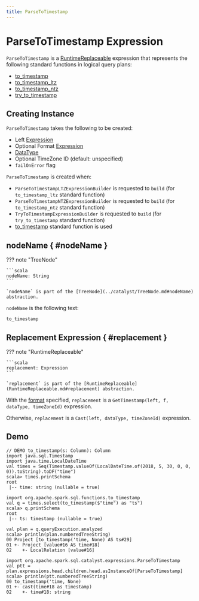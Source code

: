 ```yaml
---
title: ParseToTimestamp
---
```


# ParseToTimestamp Expression

`ParseToTimestamp` is a [RuntimeReplaceable](RuntimeReplaceable.md) expression that represents the following standard functions in logical query plans:

* [to_timestamp](../standard-functions/datetime.md#to_timestamp)
* [to_timestamp_ltz](../standard-functions/datetime.md#to_timestamp_ltz)
* [to_timestamp_ntz](../standard-functions/datetime.md#to_timestamp_ntz)
* [try_to_timestamp](../standard-functions/datetime.md#try_to_timestamp)

## Creating Instance

`ParseToTimestamp` takes the following to be created:

* <span id="left"> Left [Expression](Expression.md)
* <span id="format"> Optional Format [Expression](Expression.md)
* <span id="dataType"> [DataType](../types/DataType.md)
* <span id="timeZoneId"> Optional TimeZone ID (default: unspecified)
* <span id="failOnError"> `failOnError` flag

`ParseToTimestamp` is created when:

* `ParseToTimestampLTZExpressionBuilder` is requested to `build` (for `to_timestamp_ltz` standard function)
* `ParseToTimestampNTZExpressionBuilder` is requested to `build` (for `to_timestamp_ntz` standard function)
* `TryToTimestampExpressionBuilder` is requested to `build` (for `try_to_timestamp` standard function)
* [to_timestamp](../standard-functions/datetime.md#to_timestamp) standard function is used

## nodeName { #nodeName }

??? note "TreeNode"

    ```scala
    nodeName: String
    ```

    `nodeName` is part of the [TreeNode](../catalyst/TreeNode.md#nodeName) abstraction.

`nodeName` is the following text:

```text
to_timestamp
```

## Replacement Expression { #replacement }

??? note "RuntimeReplaceable"

    ```scala
    replacement: Expression
    ```

    `replacement` is part of the [RuntimeReplaceable](RuntimeReplaceable.md#replacement) abstraction.

With the [format](#format) specified, `replacement` is a `GetTimestamp(left, f, dataType, timeZoneId)` expression.

Otherwise, `replacement` is a `Cast(left, dataType, timeZoneId)` expression.

## Demo

```text
// DEMO to_timestamp(s: Column): Column
import java.sql.Timestamp
import java.time.LocalDateTime
val times = Seq(Timestamp.valueOf(LocalDateTime.of(2018, 5, 30, 0, 0, 0)).toString).toDF("time")
scala> times.printSchema
root
 |-- time: string (nullable = true)

import org.apache.spark.sql.functions.to_timestamp
val q = times.select(to_timestamp($"time") as "ts")
scala> q.printSchema
root
 |-- ts: timestamp (nullable = true)

val plan = q.queryExecution.analyzed
scala> println(plan.numberedTreeString)
00 Project [to_timestamp('time, None) AS ts#29]
01 +- Project [value#16 AS time#18]
02    +- LocalRelation [value#16]

import org.apache.spark.sql.catalyst.expressions.ParseToTimestamp
val ptt = plan.expressions.head.children.head.asInstanceOf[ParseToTimestamp]
scala> println(ptt.numberedTreeString)
00 to_timestamp('time, None)
01 +- cast(time#18 as timestamp)
02    +- time#18: string
```
